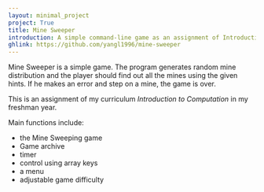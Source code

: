 ```yaml
---
layout: minimal_project
project: True
title: Mine Sweeper
introduction: A simple command-line game as an assignment of Introduction to Computation.
ghlink: https://github.com/yangl1996/mine-sweeper
---
```

Mine Sweeper is a simple game. The program generates random mine distribution and the player should find out all
the mines using the given hints. If he makes an error and step on a mine, the game is over.

This is an assignment of my curriculum *Introduction to Computation* in my freshman year.

Main functions include:

* the Mine Sweeping game
* Game archive
* timer
* control using array keys
* a menu
* adjustable game difficulty
